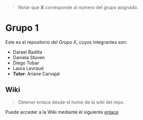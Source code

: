 > Notar que **X** corresponde al número del grupo asignado.

# Grupo 1

Este es el repositorio del *Grupo X*, cuyos integrantes son:

* Darael Badilla
* Daniela Stuven
* Diego Tobar
* Laura Levraud
* **Tutor**: Ariane Carvajal

## Wiki

> Obtener enlace desde el home de la wiki del repo.

Puede acceder a la Wiki mediante el siguiente [enlace](https://gitlab.com/inf.../...)